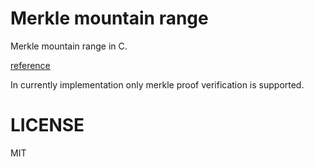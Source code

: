# Merkle mountain range

Merkle mountain range in C.

[reference](https://github.com/nervosnetwork/merkle-mountain-range)

In currently implementation only merkle proof verification is supported.

# LICENSE

MIT

